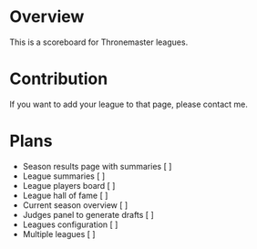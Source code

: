 # Overview
This is a scoreboard for Thronemaster leagues.

# Contribution
If you want to add your league to that page, please contact me.

# Plans
* Season results page with summaries [ ]
* League summaries [ ]
* League players board [ ]
* League hall of fame [ ]
* Current season overview [ ]
* Judges panel to generate drafts [ ]
* Leagues configuration [ ]
* Multiple leagues [ ]
